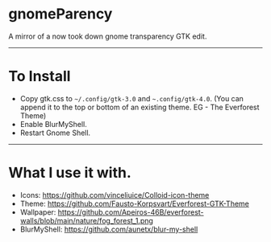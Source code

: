 # gnomeParency
A mirror of a now took down gnome transparency GTK edit.

---
# To Install
- Copy gtk.css to `~/.config/gtk-3.0` and `~.config/gtk-4.0`. (You can append it to the top or bottom of an existing theme. EG - The Everforest Theme)
- Enable BlurMyShell.
- Restart Gnome Shell.
---
# What I use it with.
- Icons: https://github.com/vinceliuice/Colloid-icon-theme
- Theme: https://github.com/Fausto-Korpsvart/Everforest-GTK-Theme
- Wallpaper: https://github.com/Apeiros-46B/everforest-walls/blob/main/nature/fog_forest_1.png
- BlurMyShell: https://github.com/aunetx/blur-my-shell 
